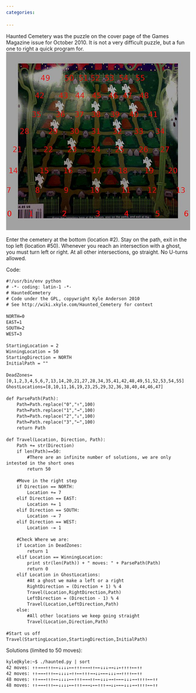 ```yaml
---
categories:

---
```

Haunted Cemetery was the puzzle on the cover page of the Games Magazine
issue for October 2010. It is not a very difficult puzzle, but a fun one
to right a quick program for.\
![](HauntedCemetery.jpg "image")

Enter the cemetery at the bottom (location \#2). Stay on the path, exit
in the top left (location \#50). Whenever you reach an intersection with
a ghost, you must turn left or right. At all other intersections, go
straight. No U-turns allowed.

Code:

    #!/usr/bin/env python
    # -*- coding: latin-1 -*-
    # HauntedCemetery
    # Code under the GPL, copywright Kyle Anderson 2010
    # See http://wiki.xkyle.com/Haunted_Cemetery for context

    NORTH=0
    EAST=1
    SOUTH=2
    WEST=3

    StartingLocation = 2
    WinningLocation = 50
    StartingDirection = NORTH
    InitialPath = ""

    DeadZones=[0,1,2,3,4,5,6,7,13,14,20,21,27,28,34,35,41,42,48,49,51,52,53,54,55]
    GhostLocations=[8,10,11,16,19,23,25,29,32,36,38,40,44,46,47]

    def ParsePath(Path):
        Path=Path.replace("0","↑",100)
        Path=Path.replace("1","→",100)
        Path=Path.replace("2","↓",100)
        Path=Path.replace("3","←",100)
        return Path

    def Travel(Location, Direction, Path):
        Path += str(Direction)
        if len(Path)==50:
            #There are an infinite number of solutions, we are only intested in the short ones
            return 50
        
        #Move in the right step
        if Direction == NORTH:
            Location += 7
        elif Direction == EAST:
            Location += 1
        elif Direction == SOUTH:
            Location -= 7
        elif Direction == WEST:
            Location -= 1

        #Check Where we are:
        if Location in DeadZones:
            return 1
        elif Location == WinningLocation:
            print str(len(Path)) + " moves: " + ParsePath(Path)
            return 0
        elif Location in GhostLocations:
            #At a ghost we make a left or a right
            RightDirection = (Direction + 1) % 4
            Travel(Location,RightDirection,Path)
            LeftDirection = (Direction - 1) % 4
            Travel(Location,LeftDirection,Path)
        else:
            #All other locations we keep going straight
            Travel(Location,Direction,Path)

    #Start us off
    Travel(StartingLocation,StartingDirection,InitialPath)

Solutions (limited to 50 moves):

    kyle@kyle:~$ ./haunted.py | sort
    42 moves: ↑↑→→→↑↑↑←←↓↓↓↓←←↑↑↑→→→↑↑←←↓↓↓→→↓↓←↑↑↑↑←←↑↑
    42 moves: ↑↑→→→↑↑↑←←↓↓↓↓→↑↑←←↑↑↑→→↓↓←←←↓↓↓→→↑↑↑↑←←↑↑
    48 moves: ↑↑→→→↑↑↑←←↓↓↓↓←←↑↑↑→→→↑↑←←↓↓↓→→↑←←←↓↓↓→→↑↑↑↑←←↑↑
    48 moves: ↑↑→→→↑↑↑←←↓↓↓↓←←↑↑↑→→→↓←←↑↑↑→→↓↓←←←↓↓↓→→↑↑↑↑←←↑↑
